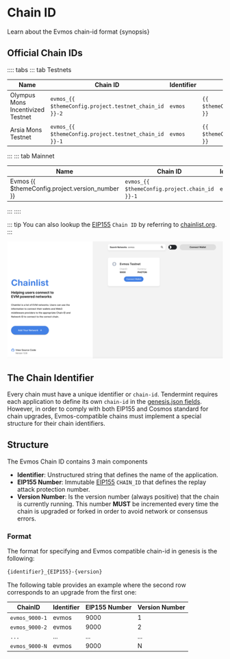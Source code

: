 <!--
order: 1
-->

# Chain ID

Learn about the Evmos chain-id format {synopsis}

## Official Chain IDs

:::: tabs
::: tab Testnets

| Name                              | Chain ID                                              | Identifier | EIP155 Number                                 | Version Number                                      |
|-----------------------------------|-------------------------------------------------------|------------|-----------------------------------------------|-----------------------------------------------------|
| Olympus Mons Incentivized Testnet | `evmos_{{ $themeConfig.project.testnet_chain_id }}-2` | `evmos`    | `{{ $themeConfig.project.testnet_chain_id }}` | `{{ $themeConfig.project.testnet_version_number }}` |
| Arsia Mons Testnet                | `evmos_{{ $themeConfig.project.testnet_chain_id }}-1` | `evmos`    | `{{ $themeConfig.project.testnet_chain_id }}` | `1`                                                 |

:::
::: tab Mainnet

| Name                                            | Chain ID                                      | Identifier | EIP155 Number                         | Version Number                            |
|-------------------------------------------------|-----------------------------------------------|------------|---------------------------------------|-------------------------------------------|
| Evmos {{ $themeConfig.project.version_number }} | `evmos_{{ $themeConfig.project.chain_id }}-1` | `evmos`    | `{{ $themeConfig.project.chain_id }}` | {{ $themeConfig.project.version_number }} |
:::
::::

::: tip
You can also lookup the [EIP155](https://github.com/ethereum/EIPs/blob/master/EIPS/eip-155.md) `Chain ID` by referring to [chainlist.org](https://chainlist.org/).
:::

![chainlist.org website](./../guides/img/chainlist.png)

## The Chain Identifier

Every chain must have a unique identifier or `chain-id`. Tendermint requires each application to
define its own `chain-id` in the [genesis.json fields](https://docs.tendermint.com/master/spec/core/genesis.html#genesis-fields). However, in order to comply with both EIP155 and Cosmos standard for chain upgrades, Evmos-compatible chains must implement a special structure for their chain identifiers.

## Structure

The Evmos Chain ID contains 3 main components

- **Identifier**: Unstructured string that defines the name of the application.
- **EIP155 Number**: Immutable [EIP155](https://github.com/ethereum/EIPs/blob/master/EIPS/eip-155.md) `CHAIN_ID` that defines the replay attack protection number.
- **Version Number**: Is the version number (always positive) that the chain is currently running.
This number **MUST** be incremented every time the chain is upgraded or forked in order to avoid network or consensus errors.

### Format

The format for specifying and Evmos compatible chain-id in genesis is the following:

```bash
{identifier}_{EIP155}-{version}
```

The following table provides an example where the second row corresponds to an upgrade from the first one:

| ChainID        | Identifier | EIP155 Number | Version Number |
|----------------|------------|---------------|----------------|
| `evmos_9000-1` | evmos      | 9000          | 1              |
| `evmos_9000-2` | evmos      | 9000          | 2              |
| `...`          | ...        | ...           | ...            |
| `evmos_9000-N` | evmos      | 9000          | N              |

